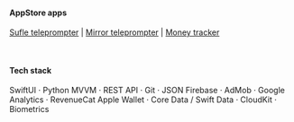#### AppStore apps

<a href="https://apple.co/4eGcaYz">Sufle teleprompter</a> | <a href="https://apple.co/3Y2BHG7">Mirror teleprompter</a> | <a href="https://apple.co/3ZDgHH5">Money tracker</a>

<br>

#### Tech stack

SwiftUI · Python
MVVM · REST API · Git · JSON
Firebase · AdMob · Google Analytics · RevenueCat
Apple Wallet · Core Data / Swift Data · CloudKit · Biometrics
